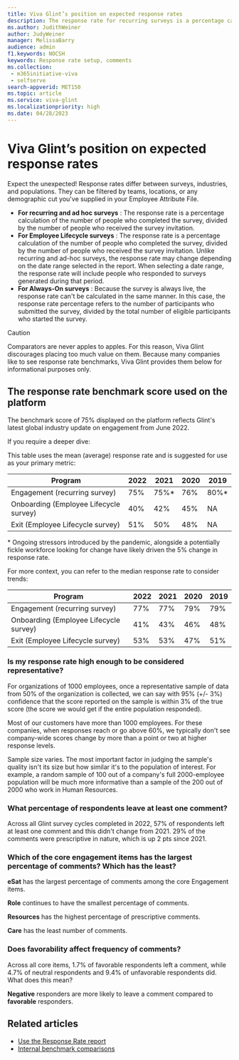 ```yaml
---
title: Viva Glint’s position on expected response rates
description: The response rate for recurring surveys is a percentage calculation of the number of people who completed the survey, divided by the number of people who received the survey invitation.
ms.author: JudithWeiner
author: JudyWeiner
manager: MelissaBarry
audience: admin
f1.keywords: NOCSH
keywords: Response rate setup, comments
ms.collection: 
 - m365initiative-viva
 - selfserve
search-appverid: MET150
ms.topic: article
ms.service: viva-glint
ms.localizationpriority: high
ms.date: 04/28/2023
--- 
```


# Viva Glint’s position on expected response rates

Expect the unexpected! Response rates differ between surveys, industries, and populations. They can be filtered by teams, locations, or any demographic cut you've supplied in your Employee Attribute File.

- **For recurring and ad hoc surveys** : The response rate is a percentage calculation of the number of people who completed the survey, divided by the number of people who received the survey invitation.
- **For Employee Lifecycle surveys** : The response rate is a percentage calculation of the number of people who completed the survey, divided by the number of people who received the survey invitation. Unlike recurring and ad-hoc surveys, the response rate may change depending on the date range selected in the report. When selecting a date range, the response rate will include people who responded to surveys generated during that period.
- **For Always-On surveys** : Because the survey is always live, the response rate can't be calculated in the same manner. In this case, the response rate percentage refers to the number of participants who submitted the survey, divided by the total number of eligible participants who started the survey.

>[!CAUTION]
> Comparators are never apples to apples. For this reason, Viva Glint discourages placing too much value on them. Because many companies like to see response rate benchmarks, Viva Glint provides them below for informational purposes only.

## The response rate benchmark score used on the platform

The benchmark score of 75% displayed on the platform reflects Glint's latest global industry update on engagement from June 2022.

If you require a deeper dive:

This table uses the mean (average) response rate and is suggested for use as your primary metric:

| **Program** | **2022**| **2021** | **2020** | **2019** |
| --- | --- | --- | --- |--- |
| Engagement (recurring survey) | 75% | 75%\* | 76% | 80%\* |
| Onboarding (Employee Lifecycle survey)| 40% | 42% | 45% | NA |
| Exit (Employee Lifecycle survey) | 51% | 50% | 48% | NA |

\* Ongoing stressors introduced by the pandemic, alongside a potentially fickle workforce looking for change have likely driven the 5% change in response rate.

For more context, you can refer to the median response rate to consider trends:

| **Program** | **2022** | **2021** | **2020** | **2019** |
| --- | --- | --- | --- |--- |
| Engagement (recurring survey) | 77% | 77% | 79% | 79% |
| Onboarding (Employee Lifecycle survey) | 41% | 43% | 46% | 48% |
| Exit (Employee Lifecycle survey)| 53% | 53% | 47% | 51% |

### Is my response rate high enough to be considered representative?

For organizations of 1000 employees, once a representative sample of data from 50% of the organization is collected, we can say with 95% (+/- 3%) confidence that the score reported on the sample is within 3% of the true score (the score we would get if the entire population responded).

Most of our customers have more than 1000 employees. For these companies, when responses reach or go above 60%, we typically don't see company-wide scores change by more than a point or two at higher response levels.

Sample size varies. The most important factor in judging the sample's quality isn't its size but how similar it's to the population of interest. For example, a random sample of 100 out of a company's full 2000-employee population will be much more informative than a sample of the 200 out of 2000 who work in Human Resources.

### What percentage of respondents leave at least one comment?

Across all Glint survey cycles completed in 2022, 57% of respondents left at least one comment and this didn't change from 2021. 29% of the comments were prescriptive in nature, which is up 2 pts since 2021.

### Which of the core engagement items has the largest percentage of comments? Which has the least?

**eSat** has the largest percentage of comments among the core Engagement items.

**Role** continues to have the smallest percentage of comments.

**Resources** has the highest percentage of prescriptive comments.

**Care** has the least number of comments.

### Does favorability affect frequency of comments?

Across all core items, 1.7% of favorable respondents left a comment, while 4.7% of neutral respondents and 9.4% of unfavorable respondents did. What does this mean?

**Negative** responders are more likely to leave a comment compared to **favorable** responders.

## Related articles

- [Use the Response Rate report](https://go.microsoft.com/fwlink/?linkid=2231209)
- [Internal benchmark comparisons](https://go.microsoft.com/fwlink/?linkid=2230868)
